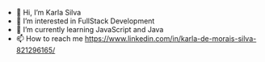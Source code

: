 - 👋 Hi, I’m Karla Silva
- 👀 I’m interested in FullStack Development
- 🌱 I’m currently learning JavaScript and Java
- 📫 How to reach me https://www.linkedin.com/in/karla-de-morais-silva-821296165/

<!---
Karla-Silva/Karla-Silva is a ✨ special ✨ repository because its `README.md` (this file) appears on your GitHub profile.
You can click the Preview link to take a look at your changes.
--->
